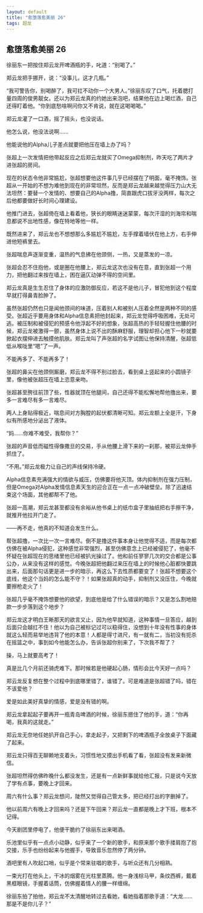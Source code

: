 ```yaml
---
layout: default
title: "愈堕落愈美丽 26"
tags: 超龙 
---
```


## 愈堕落愈美丽 26


徐丽东一把按住郑云龙开啤酒瓶的手，叱道：“别喝了。”

郑云龙把手挪开，说：“没事儿，这才几瓶。”

“我可警告你，别喝醉了，我可扛不动你一个大男人。”徐丽东叹了口气，托着腮打量四周的俊男靓女。还以为郑云龙真的约她出来泡吧，结果他在边上喝烂酒，自己还得盯着他。“你到底愁啥啊问你又不肯说，就在这喝喝喝。”

郑云龙灌了一口酒，摇了摇头，也没说话。

他怎么说，他没法说啊……

他能说他的Alpha儿子差点就要把他压在墙上办了吗？

张超上一次发情把他带起反应之后郑云龙就买了Omega抑制剂，昨天吃了两片才进张超的房间。

现在的状态令他非常尴尬，张超想要他这件事几乎已经摆在了明面，毫不掩饰。张超从一开始的不想为难他到现在的非常坦然，反而是郑云龙越来越觉得压力山大无法坦然：要替一个发情的、想要自己的Alpha撸，简直跟虎口拔牙没两样，每次之后他都要做好长时间心理建设。

他推门进去，张超倚在墙上看着他，狭长的眼睛迷迷蒙蒙，每次汗湿的刘海帘和喘息都说不出地性感，像在特地等他一样。

既然进来了，郑云龙也不想想那么多尴尬不尴尬，左手撑着墙伏在他上方，右手伸进他短裤里去。

张超喘息声逐渐变重，温热的气息拂在他颈侧，一热，又是蒸发的一凉。

张超会忍不住抱他，或是圈在他腰上，郑云龙这次也没有在意，直到张超一个用力，把他翻过来按在墙上，困在逼仄动弹不得的空间里。

郑云龙真是生生忍住了身体的应激防御反应，若这不是他儿子，冒犯他到这个程度早就打得鼻青脸肿了。

虽然张超仍然也只是闻他颈间的味道，压着别人和被别人压着全然是两种不同的感受。张超近乎要用身体和Alpha信息素把他封起来，郑云龙觉得呼吸困难，无处可逃。被压制和被侵犯的预感令他浮起不好的想象，张超高热的手轻轻握住他腰的时候，郑云龙被激得一颤，虽然身体上说不出的酥麻舒服，理智却担心他下一秒就要掀起衣摆伸进去触摸他肌肤。郑云龙叫了声张超的名字试图让他保持清醒，张超低低从喉咙里“嗯”了一声。

不能再多了、不能再多了！

张超的鼻尖在他颈侧厮磨，郑云龙不得不别过脸去，看到桌上竖起来的小圆镜子里，像他被张超压在墙上恣意亲吻。

张超甚至胯往前顶了些，性器就顶在他腿间，自己还得不能松懈地帮他撸出来，要多一言难尽有多一言难尽。

两人上身贴得极近，喘息间对方胸膛的起伏都清晰可知。郑云龙额上全是汗，下身似有所感地分泌出了液体。

“妈……你难不难受，我帮你？”

张超的声音低而磁性得像撒旦的交易，手从他腰上滑下来的一刹那，被郑云龙伸手抓住了。

“不用。”郑云龙极力让自己的声线保持冷硬。

Alpha信息素充满强大的情欲与威压，仿佛要将他灭顶。体内抑制剂在强力压制，但是Omega对Alpha发情信息素天生的迎合正在一点一点冲破壁垒。除了迅速结束这个场面，其他都帮不了他。

张超一高潮，郑云龙甚至都没有余裕从他书桌上的纸巾盒子里抽纸把右手擦干净，就推开他拉开门走了。

——再不走，他真的不知道会发生什么。

帮张超撸，一次比一次一言难尽。倒不是撸这件事本身让他觉得不适，而是每次都仿佛在被Alpha侵犯，这种感觉非常强烈，甚至仿佛意念上已经被侵犯了，他毫不怀疑在张超现在的思绪里他已经被扒光操过了。他和前任寥寥几次的交合都是公事公办，从来没有这样的感觉。今晚张超把他翻过来压在墙上的时候他心脏都快要跳出来，后面那句话更是进一步的暗示，再这么下去性质都要变了！张超不想要这个底线，他这个当妈的怎么能不守？！如果张超真的动手，抑制剂又没压住，今晚就要擦枪走火了！

张超几乎毫不掩饰想要他的欲望，到底他是给了什么错误的暗示？又是怎么割地赔款一步步落到这个地步？

郑云龙这才明白王晰那天的欲言又止，因为他早就知道，这种事情一旦答应，越到后面只会越扛不住！他以为自己被标记过可以稳得住，没想到十年没有性事的身体就这么轻而易举地违背了他的本意！人都是得寸进尺，有一就有二，当初没有扼杀在摇篮之中，事到如今他能怎么办，告诉张超你别来了，下次我不帮了？

操，马上就要高考了！

真是比几个月前还骑虎难下。那时候若是他硬起心肠，情形会比今天好一点吗？

郑云龙反复想在整个过程中到底哪里错了，谁错了。可是难道是张超错了吗，错在不该爱他？

爱是如此美好真挚的情感，爱是没有错的啊。

郑云龙拿起起子要再开一瓶青岛啤酒的时候，徐丽东摁住了他的手，道：“你再喝，我真的这就走。”

郑云龙无奈地任她扒开自己手心，拿走起子，又把剩下的啤酒瓶子全放桌子下面藏了起来。

郑云龙只得百无聊赖地支着头，习惯性地又摸出手机看了看，张超没有发来新微信。

张超坦然得仿佛昨晚什么都没发生，还是有一点新鲜事就给他汇报，只是说今天放了学有点事，要晚上才回来。

周六有什么事？郑云龙想问，陡然又觉得自己管太多，把已经打出的字删掉了。

他以前周六有晚上才回来吗？还是下午回来？郑云龙一直都是晚上才下班，根本不记得。

今天剧团里停电了，他便干脆约了徐丽东出来喝酒。

乐池里似乎有一点点小动静，似乎来了一个新的歌手，和原来那个歌手搂肩抱了抱交接，乐手也纷纷起来与他握手，导致音乐忽然停了两分钟。

酒吧里有人吹起口哨，似乎是个常来驻唱的歌手，与听众还有几分相熟。

一束光打在他头上，干冰的烟雾在光柱里蒸腾。他一身浅棕马甲，条纹西裤，戴着黑框眼镜，手握着话筒，仿佛握着情人的腰一样缠绵。

徐丽东拍了拍他，郑云龙不太清醒地转过去看她，看她指着那歌手道：“大龙……那是不是你儿子？”
